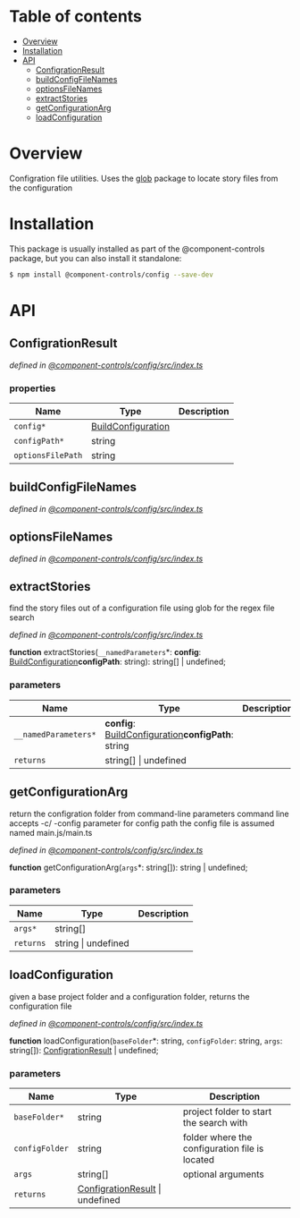 # Table of contents

-   [Overview](#overview)
-   [Installation](#installation)
-   [API](#api)
    -   [ConfigrationResult](#configrationresult)
    -   [buildConfigFileNames](#buildconfigfilenames)
    -   [optionsFileNames](#optionsfilenames)
    -   [extractStories](#extractstories)
    -   [getConfigurationArg](#getconfigurationarg)
    -   [loadConfiguration](#loadconfiguration)

# Overview

Configration file utilities. Uses the [glob](https://www.npmjs.com/package/glob) package to locate story files from the configuration

# Installation

This package is usually installed as part of the @component-controls package, but you can also install it standalone:

```bash
$ npm install @component-controls/config --save-dev
```

# API

<tsdoc-typescript entry="./src/index.ts" files="../specification/src/configuration.ts"/>

<!-- START-TSDOC-TYPESCRIPT -->

## ConfigrationResult

_defined in [@component-controls/config/src/index.ts](https://github.com/ccontrols/component-controls/tree/master/core/config/src/index.ts#L10)_



### properties

| Name              | Type                                      | Description |
| ----------------- | ----------------------------------------- | ----------- |
| `config*`         | [BuildConfiguration](#buildconfiguration) |             |
| `configPath*`     | string                                    |             |
| `optionsFilePath` | string                                    |             |

## buildConfigFileNames

_defined in [@component-controls/config/src/index.ts](https://github.com/ccontrols/component-controls/tree/master/core/config/src/index.ts#L7)_



## optionsFileNames

_defined in [@component-controls/config/src/index.ts](https://github.com/ccontrols/component-controls/tree/master/core/config/src/index.ts#L9)_



## extractStories

find the story files out of a configuration file
using glob for the regex file search

_defined in [@component-controls/config/src/index.ts](https://github.com/ccontrols/component-controls/tree/master/core/config/src/index.ts#L74)_

**function** extractStories(`__namedParameters`\*: **config**: [BuildConfiguration](#buildconfiguration)**configPath**: string): string\[] | undefined;

### parameters

| Name                 | Type                                                                        | Description |
| -------------------- | --------------------------------------------------------------------------- | ----------- |
| `__namedParameters*` | **config**: [BuildConfiguration](#buildconfiguration)**configPath**: string |             |
| `returns`            | string\[] \| undefined                                                      |             |

## getConfigurationArg

return the configration folder from command-line parameters
command line accepts -c/ -config parameter for config path
the config file is assumed named main.js/main.ts

_defined in [@component-controls/config/src/index.ts](https://github.com/ccontrols/component-controls/tree/master/core/config/src/index.ts#L21)_

**function** getConfigurationArg(`args`\*: string\[]): string | undefined;

### parameters

| Name      | Type                | Description |
| --------- | ------------------- | ----------- |
| `args*`   | string\[]           |             |
| `returns` | string \| undefined |             |

## loadConfiguration

 given a base project folder and a configuration folder, returns the configuration file

_defined in [@component-controls/config/src/index.ts](https://github.com/ccontrols/component-controls/tree/master/core/config/src/index.ts#L42)_

**function** loadConfiguration(`baseFolder`\*: string, `configFolder`: string, `args`: string\[]): [ConfigrationResult](#configrationresult) | undefined;

### parameters

| Name           | Type                                                   | Description                                    |
| -------------- | ------------------------------------------------------ | ---------------------------------------------- |
| `baseFolder*`  | string                                                 | project folder to start the search with        |
| `configFolder` | string                                                 | folder where the configuration file is located |
| `args`         | string\[]                                              | optional arguments                             |
| `returns`      | [ConfigrationResult](#configrationresult) \| undefined |                                                |

<!-- END-TSDOC-TYPESCRIPT -->
